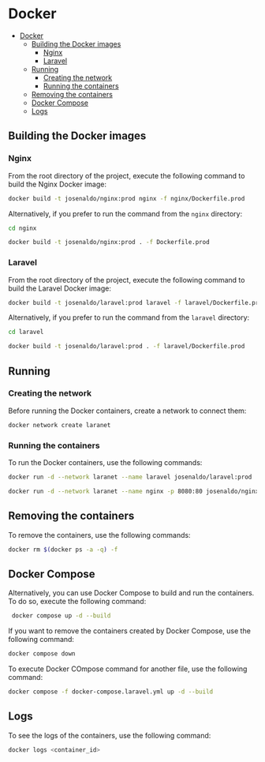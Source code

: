 # Docker

- [Docker](#docker)
  - [Building the Docker images](#building-the-docker-images)
    - [Nginx](#nginx)
    - [Laravel](#laravel)
  - [Running](#running)
    - [Creating the network](#creating-the-network)
    - [Running the containers](#running-the-containers)
  - [Removing the containers](#removing-the-containers)
  - [Docker Compose](#docker-compose)
  - [Logs](#logs)

## Building the Docker images

### Nginx

From the root directory of the project, execute the following command to build the Nginx Docker image:

```bash
docker build -t josenaldo/nginx:prod nginx -f nginx/Dockerfile.prod
```

Alternatively, if you prefer to run the command from the `nginx` directory:

```bash
cd nginx

docker build -t josenaldo/nginx:prod . -f Dockerfile.prod
```

### Laravel

From the root directory of the project, execute the following command to build the Laravel Docker image:

```bash
docker build -t josenaldo/laravel:prod laravel -f laravel/Dockerfile.prod
```

Alternatively, if you prefer to run the command from the `laravel` directory:

```bash
cd laravel

docker build -t josenaldo/laravel:prod . -f laravel/Dockerfile.prod
```

## Running

### Creating the network

Before running the Docker containers, create a network to connect them:

```bash
docker network create laranet
```

### Running the containers

To run the Docker containers, use the following commands:

```bash
docker run -d --network laranet --name laravel josenaldo/laravel:prod

docker run -d --network laranet --name nginx -p 8080:80 josenaldo/nginx:prod
```

## Removing the containers

To remove the containers, use the following commands:

```bash
docker rm $(docker ps -a -q) -f
```

## Docker Compose

Alternatively, you can use Docker Compose to build and run the containers. To do so, execute the following command:

```bash
 docker compose up -d --build
```

If you want to remove the containers created by Docker Compose, use the following command:

```bash
docker compose down
```

To execute Docker COmpose command for another file, use the following command:

```bash
docker compose -f docker-compose.laravel.yml up -d --build
```

## Logs

To see the logs of the containers, use the following command:

```bash
docker logs <container_id>
```
